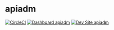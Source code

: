 # apiadm

[![CircleCI](https://circleci.com/gh/drupdotes/apiadm.svg?style=shield)](https://circleci.com/gh/drupdotes/apiadm)
[![Dashboard apiadm](https://img.shields.io/badge/dashboard-apiadm-yellow.svg)](https://dashboard.pantheon.io/sites/e33d635e-a400-4994-a705-236440641f01#dev/code)
[![Dev Site apiadm](https://img.shields.io/badge/site-apiadm-blue.svg)](http://dev-apiadm.pantheonsite.io/)